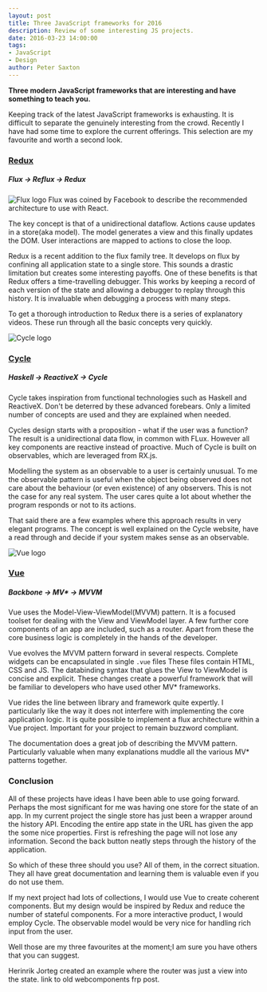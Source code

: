 ```yaml
---
layout: post
title: Three JavaScript frameworks for 2016
description: Review of some interesting JS projects.
date: 2016-03-23 14:00:00
tags:
- JavaScript
- Design
author: Peter Saxton
---
```


**Three modern JavaScript frameworks that are interesting and have something to teach you.**

Keeping track of the latest JavaScript frameworks is exhausting.
It is difficult to separate the genuinely interesting from the crowd.
Recently I have had some time to explore the current offerings.
This selection are my favourite and worth a second look.

### [Redux](http://redux.js.org/)

##### Flux -> Reflux -> Redux

![Flux logo](http://img.stackshare.io/service/1275/flux.png)
Flux was coined by Facebook to describe the recommended architecture to use with React.

The key concept is that of a unidirectional dataflow.
Actions cause updates in a store(aka model).
The model generates a view and this finally updates the DOM.
User interactions are mapped to actions to close the loop.

Redux is a recent addition to the flux family tree.
It develops on flux by confining all application state to a single store.
This sounds a drastic limitation but creates some interesting payoffs.
One of these benefits is that Redux offers a time-travelling debugger.
This works by keeping a record of each version of the state and allowing a debugger to replay through this history.
It is invaluable when debugging a process with many steps.

To get a thorough introduction to Redux there is a series of explanatory videos.
These run through all the basic concepts very quickly.

![Cycle logo](http://cycle.js.org/img/cyclejs_logo.svg)

### [Cycle](http://cycle.js.org/)

##### Haskell -> ReactiveX -> Cycle
Cycle takes inspiration from functional technologies such as Haskell and ReactiveX.
Don't be deterred by these advanced forebears.
Only a limited number of concepts are used and they are explained when needed.

Cycles design starts with a proposition - what if the user was a function?
The result is a unidirectional data flow, in common with FLux.
However all key components are reactive instead of proactive.
Much of Cycle is built on observables, which are leveraged from RX.js.

Modelling the system as an observable to a user is certainly unusual.
To me the observable pattern is useful when the object being observed does not care about the behaviour (or even existence) of any observers.
This is not the case for any real system.
The user cares quite a lot about whether the program responds or not to its actions.

That said there are a few examples where this approach results in very elegant programs.
The concept is well explained on the Cycle website, have a read through and decide if your system makes sense as an observable.

![Vue logo](http://vuejs.org/images/logo.png)

### [Vue](http://vuejs.org/)

##### Backbone -> MV* -> MVVM

Vue uses the Model-View-ViewModel(MVVM) pattern.
It is a focused toolset for dealing with the View and ViewModel layer.
A few further core components of an app are included, such as a router.
Apart from these the core business logic is completely in the hands of the developer.

Vue evolves the MVVM pattern forward in several respects.
Complete widgets can be encapsulated in single `.vue` files
These files contain HTML, CSS and JS.
The databinding syntax that glues the View to ViewModel is concise and explicit.
These changes create a powerful framework that will be familiar to developers who have used other MV* frameworks.

Vue rides the line between library and framework quite expertly.
I particularly like the way it does not interfere with implementing the core application logic.
It is quite possible to implement a flux architecture within a Vue project.
Important for your project to remain buzzword compliant.

The documentation does a great job of describing the MVVM pattern.
Particularly valuable when many explanations muddle all the various MV* patterns together.

### Conclusion

All of these projects have ideas I have been able to use going forward.
Perhaps the most significant for me was having one store for the state of an app.
In my current project the single store has just been a wrapper around the history API.
Encoding the entire app state in the URL has given the app the some nice properties.
First is refreshing the page will not lose any information.
Second the back button neatly steps through the history of the application.

So which of these three should you use?
All of them, in the correct situation.
They all have great documentation and learning them is valuable even if you do not use them.

If my next project had lots of collections, I would use Vue to create coherent components.
But my design would be inspired by Redux and reduce the number of stateful components.
For a more interactive product, I would employ Cycle.
The observable model would be very nice for handling rich input from the user.

Well those are my three favourites at the moment;I am sure you have others that you can suggest.

<!-- Put as an example in the links -->
Herinrik Jorteg created an example where the router was just a view into the state.
link to old webcomponents frp post.
